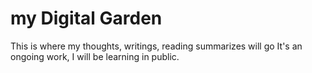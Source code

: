 # my Digital Garden
This is where my thoughts, writings, reading summarizes will go
It's an ongoing work, I will be learning in public.
